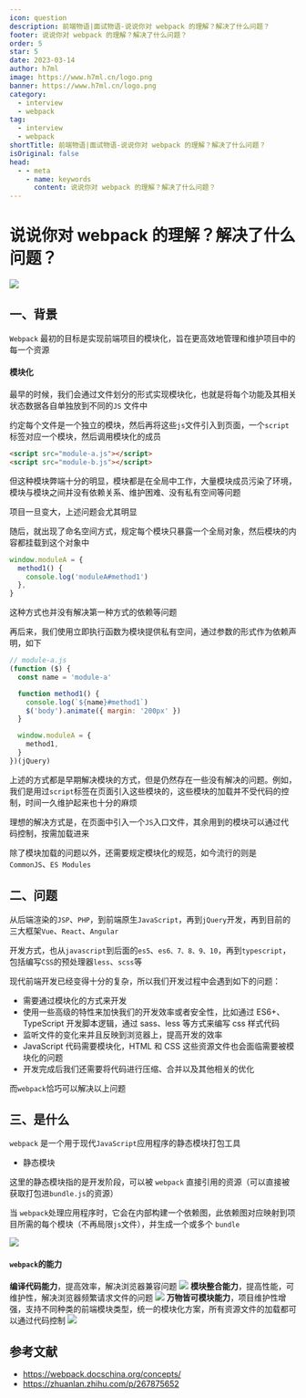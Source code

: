 ```yaml
---
icon: question
description: 前端物语|面试物语-说说你对 webpack 的理解？解决了什么问题？
footer: 说说你对 webpack 的理解？解决了什么问题？
order: 5
star: 5
date: 2023-03-14
author: h7ml
image: https://www.h7ml.cn/logo.png
banner: https://www.h7ml.cn/logo.png
category:
  - interview
  - webpack
tag:
  - interview
  - webpack
shortTitle: 前端物语|面试物语-说说你对 webpack 的理解？解决了什么问题？
isOriginal: false
head:
  - - meta
    - name: keywords
      content: 说说你对 webpack 的理解？解决了什么问题？
---
```


# 说说你对 webpack 的理解？解决了什么问题？

![](https://static.h7ml.cn/vitepress/assets/images/interview/898ed570-a578-11eb-85f6-6fac77c0c9b3.png)

## 一、背景

`Webpack` 最初的目标是实现前端项目的模块化，旨在更高效地管理和维护项目中的每一个资源

#### 模块化

最早的时候，我们会通过文件划分的形式实现模块化，也就是将每个功能及其相关状态数据各自单独放到不同的`JS` 文件中

约定每个文件是一个独立的模块，然后再将这些`js`文件引入到页面，一个`script`标签对应一个模块，然后调用模块化的成员

```html
<script src="module-a.js"></script>
<script src="module-b.js"></script>
```

但这种模块弊端十分的明显，模块都是在全局中工作，大量模块成员污染了环境，模块与模块之间并没有依赖关系、维护困难、没有私有空间等问题

项目一旦变大，上述问题会尤其明显

随后，就出现了命名空间方式，规定每个模块只暴露一个全局对象，然后模块的内容都挂载到这个对象中

```js
window.moduleA = {
  method1() {
    console.log('moduleA#method1')
  },
}
```

这种方式也并没有解决第一种方式的依赖等问题

再后来，我们使用立即执行函数为模块提供私有空间，通过参数的形式作为依赖声明，如下

```js
// module-a.js
(function ($) {
  const name = 'module-a'

  function method1() {
    console.log(`${name}#method1`)
    $('body').animate({ margin: '200px' })
  }

  window.moduleA = {
    method1,
  }
})(jQuery)
```

上述的方式都是早期解决模块的方式，但是仍然存在一些没有解决的问题。例如，我们是用过`script`标签在页面引入这些模块的，这些模块的加载并不受代码的控制，时间一久维护起来也十分的麻烦

理想的解决方式是，在页面中引入一个`JS`入口文件，其余用到的模块可以通过代码控制，按需加载进来

除了模块加载的问题以外，还需要规定模块化的规范，如今流行的则是`CommonJS`、`ES Modules`

## 二、问题

从后端渲染的`JSP`、`PHP`，到前端原生`JavaScript`，再到`jQuery`开发，再到目前的三大框架`Vue`、`React`、`Angular`

开发方式，也从`javascript`到后面的`es5`、`es6、7、8、9、10`，再到`typescript`，包括编写`CSS`的预处理器`less`、`scss`等

现代前端开发已经变得十分的复杂，所以我们开发过程中会遇到如下的问题：

- 需要通过模块化的方式来开发
- 使用一些高级的特性来加快我们的开发效率或者安全性，比如通过 ES6+、TypeScript 开发脚本逻辑，通过 sass、less 等方式来编写 css 样式代码
- 监听文件的变化来并且反映到浏览器上，提高开发的效率
- JavaScript 代码需要模块化，HTML 和 CSS 这些资源文件也会面临需要被模块化的问题
- 开发完成后我们还需要将代码进行压缩、合并以及其他相关的优化

而`webpack`恰巧可以解决以上问题

## 三、是什么

`webpack` 是一个用于现代`JavaScript`应用程序的静态模块打包工具

- 静态模块

这里的静态模块指的是开发阶段，可以被 `webpack` 直接引用的资源（可以直接被获取打包进`bundle.js`的资源）

当 `webpack`处理应用程序时，它会在内部构建一个依赖图，此依赖图对应映射到项目所需的每个模块（不再局限`js`文件），并生成一个或多个 `bundle`

![](https://static.h7ml.cn/vitepress/assets/images/interview/9ce194a0-a578-11eb-85f6-6fac77c0c9b3.png)

#### `webpack`的能力

**编译代码能力**，提高效率，解决浏览器兼容问题 ![](https://static.h7ml.cn/vitepress/assets/images/interview/c5c2d360-a592-11eb-ab90-d9ae814b240d.png) **模块整合能力**，提高性能，可维护性，解决浏览器频繁请求文件的问题 ![](https://static.h7ml.cn/vitepress/assets/images/interview/d306d260-a592-11eb-ab90-d9ae814b240d.png) **万物皆可模块能力**，项目维护性增强，支持不同种类的前端模块类型，统一的模块化方案，所有资源文件的加载都可以通过代码控制 ![](https://static.h7ml.cn/vitepress/assets/images/interview/e3c5a040-a592-11eb-ab90-d9ae814b240d.png)

## 参考文献

- <https://webpack.docschina.org/concepts/>
- <https://zhuanlan.zhihu.com/p/267875652>
